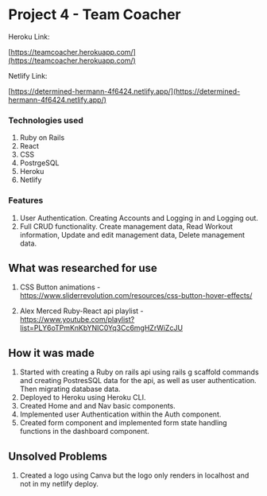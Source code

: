# Project 4 - Team Coacher

Heroku Link:

[https://teamcoacher.herokuapp.com/](https://teamcoacher.herokuapp.com/)

Netlify Link:

[https://determined-hermann-4f6424.netlify.app/](https://determined-hermann-4f6424.netlify.app/)



### Technologies used
1. Ruby on Rails
2. React
3. CSS
4. PostrgeSQL
5. Heroku
6. Netlify



### Features
1. User Authentication. Creating Accounts and Logging in and Logging out.
2. Full CRUD functionality. Create management data, Read Workout information, Update and edit management data, Delete management data.



## What was researched for use
1. CSS Button animations - https://www.sliderrevolution.com/resources/css-button-hover-effects/

2. Alex Merced Ruby-React api playlist - https://www.youtube.com/playlist?list=PLY6oTPmKnKbYNIC0Yq3Cc6mgHZrWiZcJU

## How it was made
1. Started with creating a Ruby on rails api using rails g scaffold commands and creating PostresSQL data for the api, as well as user authentication. Then migrating database data. 
2. Deployed to Heroku using Heroku CLI. 
3. Created Home and and Nav basic components.
4. Implemented user Authentication within the Auth component.
5. Created form component and implemented form state handling functions in the dashboard component.

## Unsolved Problems
1. Created a logo using Canva but the logo only renders in localhost and not in my netlify deploy.
